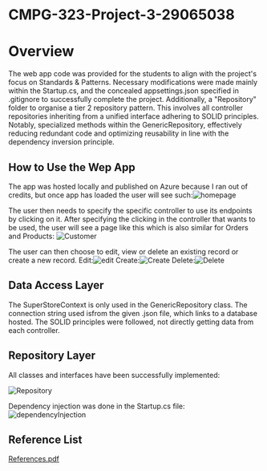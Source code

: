 # CMPG-323-Project-3-29065038
# Overview
The web app code was provided for the students to align with the project's focus on Standards & Patterns. Necessary modifications were made mainly within the Startup.cs, and the concealed appsettings.json specified in .gitignore to successfully complete the project. Additionally, a "Repository" folder to organise a tier 2 repository pattern. This involves all controller repositories inheriting from a unified interface adhering to SOLID principles. Notably, specialized methods within the GenericRepository, effectively reducing redundant code and optimizing reusability in line with the dependency inversion principle. 

## How to Use the Wep App
The app was hosted locally and published on Azure because I ran out of credits, but once app has loaded the user will see such:![homepage](https://github.com/OKGaosenkwe/CMPG-323-Project-3-29065038/assets/92356409/d9e36973-ef35-4579-b1c8-bc53dd2fa03d)

The user then needs to specify the specific controller to use its endpoints by clicking on it. After specifying the clicking in the controller that wants to be used, the user will see a page like this which is also similar for Orders and Products:
![Customer](https://github.com/OKGaosenkwe/CMPG-323-Project-3-29065038/assets/92356409/d54f4d20-efa8-4f9b-b129-ed8cbb2b8444)

The user can then choose to edit, view or delete an existing record or create a new record.
Edit:![edit](https://github.com/OKGaosenkwe/CMPG-323-Project-3-29065038/assets/92356409/576e4b6b-2e41-4383-b152-056d7f6cb6cd)
Create:![Create](https://github.com/OKGaosenkwe/CMPG-323-Project-3-29065038/assets/92356409/93a370d8-4456-41bb-8f54-ac979c898794)
Delete:![Delete](https://github.com/OKGaosenkwe/CMPG-323-Project-3-29065038/assets/92356409/26cbd471-5cf5-4071-a4a6-bf9f751b5eef)

## Data Access Layer
The SuperStoreContext is only used in the GenericRepository class. The connection string used isfrom the given .json file, which links to a database hosted. The SOLID principles were followed, not directly getting data from each controller.

## Repository Layer
All classes and interfaces have been successfully implemented:

![Repository](https://github.com/OKGaosenkwe/CMPG-323-Project-3-29065038/assets/92356409/ff772231-058d-4f39-92c3-31c7a5cc969d)

Dependency injection was done in the Startup.cs file:
![dependencyInjection](https://github.com/OKGaosenkwe/CMPG-323-Project-3-29065038/assets/92356409/2e2aeec7-4385-4d6d-960a-2f4a80d79bb0)

## Reference List
[References.pdf](https://github.com/OKGaosenkwe/CMPG-323-Project-3-29065038/files/12692214/References.pdf)


